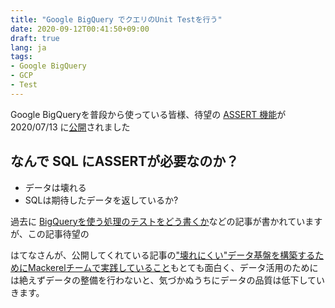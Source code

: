 ```yaml
---
title: "Google BigQuery でクエリのUnit Testを行う"
date: 2020-09-12T00:41:50+09:00
draft: true
lang: ja
tags:
- Google BigQuery
- GCP
- Test
---
```


Google BigQueryを普段から使っている皆様、待望の [ASSERT 機能](https://cloud.google.com/bigquery/docs/reference/standard-sql/debugging-statements
)が2020/07/13 に[公開](https://cloud.google.com/bigquery/docs/release-notes#July_13_2020)されました

## なんで SQL にASSERTが必要なのか？

- データは壊れる
- SQLは期待したデータを返しているか?

過去に [BigQueryを使う処理のテストをどう書くか](https://qiita.com/hagino3000/items/87bdf22bff16811f90bb)などの記事が書かれていますが、この記事待望の

はてなさんが、公開してくれている記事の["壊れにくい"データ基盤を構築するためにMackerelチームで実践していること](https://developer.hatenastaff.com/entry/2020/08/04/093000)もとても面白く、データ活用のためには絶えずデータの整備を行わないと、気づかぬうちにデータの品質は低下していきます。

